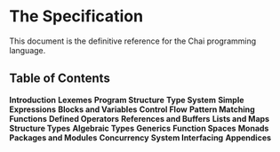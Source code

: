 # The Specification
This document is the definitive reference for the Chai programming language.

## Table of Contents
**Introduction**
**Lexemes**
**Program Structure**
**Type System**
**Simple Expressions**
**Blocks and Variables**
**Control Flow**
**Pattern Matching**
**Functions**
**Defined Operators**
**References and Buffers**
**Lists and Maps**
**Structure Types**
**Algebraic Types**
**Generics**
**Function Spaces**
**Monads**
**Packages and Modules**
**Concurrency**
**System Interfacing**
**Appendices**
